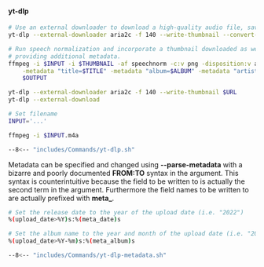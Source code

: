 #### yt-dlp

```sh
# Use an external downloader to download a high-quality audio file, saving the thumbnail separately (after converting it to png).
yt-dlp --external-downloader aria2c -f 140 --write-thumbnail --convert-thumbnails png --embed-metadata $URL

# Run speech normalization and incorporate a thumbnail downloaded as webp, converting it to png,
# providing additional metadata.
ffmpeg -i $INPUT -i $THUMBNAIL -af speechnorm -c:v png -disposition:v attached_pic \
    -metadata "title=$TITLE" -metadata "album=$ALBUM" -metadata "artist=$ARTIST" -metadata "date=$YEAR" \
    $OUTPUT
```

```sh
yt-dlp --external-downloader aria2c -f 140 --write-thumbnail $URL
yt-dlp --external-download

# Set filename
INPUT='...'

ffmpeg -i $INPUT.m4a 
```

```sh
--8<-- "includes/Commands/yt-dlp.sh"
```

Metadata can be specified and changed using **--parse-metadata** with a bizarre and poorly documented **FROM:TO** syntax in the argument.
This syntax is counterintuitive because the field to be written to is actually the second term in the argument.
Furthermore the field names to be written to are actually prefixed with **meta\_**.


```sh
# Set the release date to the year of the upload date (i.e. "2022")
%(upload_date>%Y)s:%(meta_date)s

# Set the album name to the year and month of the upload date (i.e. "2022-03")
%(upload_date>%Y-%m)s:%(meta_album)s

--8<-- "includes/Commands/yt-dlp-metadata.sh"
```